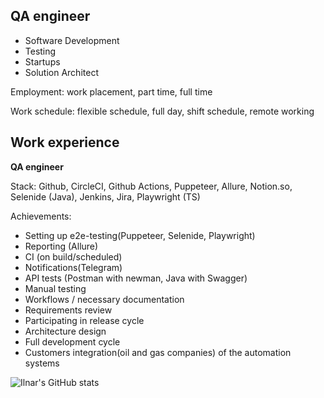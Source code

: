 ## **QA engineer**

- Software Development
- Testing
- Startups
- Solution Architect

Employment: work placement, part time, full time

Work schedule: flexible schedule, full day, shift schedule, remote working

## Work experience 

**QA engineer**

Stack: Github, CircleCI, Github Actions, Puppeteer, Allure, Notion.so, Selenide (Java), Jenkins, Jira, Playwright (TS)

Achievements: 

- Setting up e2e-testing(Puppeteer, Selenide, Playwright)
- Reporting (Allure)
- CI (on build/scheduled)
- Notifications(Telegram)
- API tests (Postman with newman, Java with Swagger)
- Manual testing 
- Workflows / necessary documentation 
- Requirements review 
- Participating in release cycle 
- Architecture design
- Full development cycle
- Customers integration(oil and gas companies) of the automation systems

![Ilnar's GitHub stats](https://github-readme-stats.vercel.app/api?username=Leitirion&show_icons=true&theme=radical)


<!--
**Leitirion/Leitirion** is a ✨ _special_ ✨ repository because its `README.md` (this file) appears on your GitHub profile.

Here are some ideas to get you started:

- 🔭 I’m currently working on ...
- 🌱 I’m currently learning ...
- 👯 I’m looking to collaborate on ...
- 🤔 I’m looking for help with ...
- 💬 Ask me about ...
- 📫 How to reach me: ...
- 😄 Pronouns: ...
- ⚡ Fun fact: ...
-->
